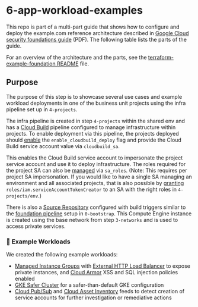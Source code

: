# 6-app-workload-examples

This repo is part of a multi-part guide that shows how to configure and deploy
the example.com reference architecture described in
[Google Cloud security foundations guide](https://services.google.com/fh/files/misc/google-cloud-security-foundations-guide.pdf)
(PDF). The following table lists the parts of the guide.

For an overview of the architecture and the parts, see the
[terraform-example-foundation README](https://github.com/terraform-google-modules/terraform-example-foundation)
file.

## Purpose

The purpose of this step is to showcase several use cases and example workload deployments in one of the business unit projects using the infra pipeline set up in `4-projects`.

The infra pipeline is created in step `4-projects` within the shared env and has a [Cloud Build](https://cloud.google.com/build/docs) pipeline configured to manage infrastructure within projects.
To enable deployment via this pipeline, the projects deployed should [enable](https://github.com/terraform-google-modules/terraform-example-foundation/blob/master/4-projects/business_unit_1/development/example_base_shared_vpc_project.tf#L31-L32) the `enable_cloudbuild_deploy` flag and provide the Cloud Build service account value via `cloudbuild_sa`.

This enables the Cloud Build service account to impersonate the project service account and use it to deploy infrastructure. The roles required for the project SA can also be [managed](https://github.com/terraform-google-modules/terraform-example-foundation/blob/master/4-projects/business_unit_1/development/example_base_shared_vpc_project.tf#L30) via `sa_roles`. (Note: This requires per project SA impersonation. If you would like to have a single SA managing an environment and all associated projects, that is also possible by [granting](https://github.com/terraform-google-modules/terraform-example-foundation/blob/master/4-projects/modules/single_project/main.tf#L62-L68) `roles/iam.serviceAccountTokenCreator` to an SA with the right roles in `4-projects/env`.)

There is also a [Source Repository](https://cloud.google.com/source-repositories) configured with build triggers similar to the [foundation pipeline](https://github.com/terraform-google-modules/terraform-example-foundation#0-bootstrap) setup in `0-bootstrap`.
This Compute Engine instance is created using the base network from step `3-networks` and is used to access private services.

### 💬 Example Workloads

We created the following example workloads:

- [Managed Instance Groups](https://cloud.google.com/compute/docs/instance-groups) with [External HTTP Load Balancer](https://cloud.google.com/load-balancing/docs/https) to expose private instances, and [Cloud Armor](https://cloud.google.com/armor) XSS and SQL injection policies enabled
- [GKE Safer Cluster](https://registry.terraform.io/modules/terraform-google-modules/kubernetes-engine/google/latest/submodules/safer-cluster) for a safer-than-default GKE configuration
- [Cloud Pub/Sub](https://cloud.google.com/pubsub) and [Cloud Asset Inventory](https://cloud.google.com/asset-inventory) feeds to detect creation of service accounts for further investigation or remediative actions
